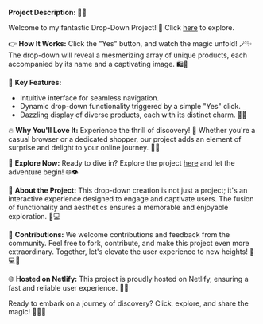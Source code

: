 **Project Description: 🚀✨**

Welcome to my fantastic Drop-Down Project! 🎉 Click [here](https://beamish-hamster-d0fd87.netlify.app/) to explore.

👉 **How It Works:**
Click the "Yes" button, and watch the magic unfold! 🪄✨ The drop-down will reveal a mesmerizing array of unique products, each accompanied by its name and a captivating image. 🛍️📸

🌟 **Key Features:**
- Intuitive interface for seamless navigation.
- Dynamic drop-down functionality triggered by a simple "Yes" click.
- Dazzling display of diverse products, each with its distinct charm. 💎✨

🔥 **Why You'll Love It:**
Experience the thrill of discovery! 🚀 Whether you're a casual browser or a dedicated shopper, our project adds an element of surprise and delight to your online journey. 🌈✨

🔗 **Explore Now:**
Ready to dive in? Explore the project [here](https://beamish-hamster-d0fd87.netlify.app/) and let the adventure begin! 🌐👁️

📝 **About the Project:**
This drop-down creation is not just a project; it's an interactive experience designed to engage and captivate users. The fusion of functionality and aesthetics ensures a memorable and enjoyable exploration. 🎨💻

🤝 **Contributions:**
We welcome contributions and feedback from the community. Feel free to fork, contribute, and make this project even more extraordinary. Together, let's elevate the user experience to new heights! 🌟💻🤗

🌐 **Hosted on Netlify:**
This project is proudly hosted on Netlify, ensuring a fast and reliable user experience. 🚀🌐

Ready to embark on a journey of discovery? Click, explore, and share the magic! 🌈✨🚀
